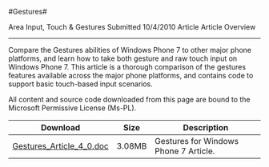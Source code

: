 #Gestures#

Area
Input, Touch & Gestures
Submitted
10/4/2010
Article
Article Overview

---

Compare the Gestures abilities of Windows Phone 7 to other major phone platforms, and learn how to take both gesture and raw touch input on Windows Phone 7. This article is a thorough comparison of the gestures features available across the major phone platforms, and contains code to support basic touch-based input scenarios.


All content and source code downloaded from this page are bound to the Microsoft Permissive License (Ms-PL).

Download | Size | Description
---|---|---|
[Gestures_Article_4_0.doc](https://github.com/simondarksidej/XNAGameStudio/blob/master/Documents/Gestures_Article_4_0.doc?raw=true) | 3.08MB | Gestures for Windows Phone 7 Article. 